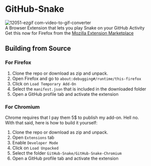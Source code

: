 # GitHub-Snake
![12051-ezgif com-video-to-gif-converter](https://github.com/user-attachments/assets/9b7b12f0-3aaa-4f8c-bde2-f935c91cfeaf)  
A Browser Extension that lets you play Snake on your GitHub Activity    
Get this now for Firefox from the [Mozilla Extension Marketplace](https://addons.mozilla.org/en-US/firefox/addon/github-snake-game/)


## Building from Source
### For Firefox
1. Clone the repo or download as zip and unpack.
2. Open Firefox and go to `about:debugging#/runtime/this-firefox`
3. Click on `Load Temporary Add-On`
4. Select the `manifest.json` that is included in the downloaded folder
5. Open a GitHub profile tab and activate the extension


### For Chromium
Chrome requires that I pay them 5$ to publish my add-on. Hell no.  
With that said, here is how to build it yourself:
1. Clone the repo or download as zip and unpack.
2. Open `Extensions` tab
3. Enable `Developer Mode`
4. Click on `Load Unpacked`
5. Select the folder `GitHub-Snake/GitHub-Snake-Chromium`
6. Open a GitHub profile tab and activate the extension


